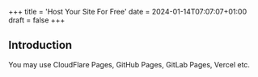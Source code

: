 +++
title = 'Host Your Site For Free'
date = 2024-01-14T07:07:07+01:00
draft = false
+++
## Introduction

You may use CloudFlare Pages, GitHub Pages, GitLab Pages, Vercel etc.



